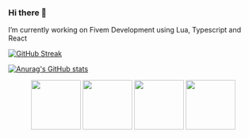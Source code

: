 ### Hi there 👋

I’m currently working on Fivem Development using Lua, Typescript and React

[![GitHub Streak](https://streak-stats.demolab.com?user=ArChrisVa&theme=tokyonight&mode=weekly)](https://git.io/streak-stats)

[![Anurag's GitHub stats](https://github-readme-stats.vercel.app/api?username=ArChrisVa&theme=tokyonight)](https://github.com/anuraghazra/github-readme-stats)
<!--
**ArChrisVa/ArChrisVa** is a ✨ _special_ ✨ repository because its `README.md` (this file) appears on your GitHub profile.

Here are some ideas to get you started:

- 🌱 I’m currently learning ...
- 👯 I’m looking to collaborate on ...
- 🤔 I’m looking for help with ...
- 💬 Ask me about ...
- 📫 How to reach me: ...
- 😄 Pronouns: ...
- ⚡ Fun fact: ...

-->
<div align="center">
<img src="https://github.com/user-attachments/assets/cdc74e67-f23e-4930-b548-d5fa005a53f1" width="100">
<img src="https://github.com/user-attachments/assets/667654db-5167-4c9f-8cba-65204dd92fe3" width="100">
<img src="https://github.com/user-attachments/assets/80220408-f9c2-4aa0-bd94-5ed5c7979bc4" width="100">
<img src="https://github.com/user-attachments/assets/86aa2e34-b470-426d-9f8c-26b87be06b68" width="100">
</div>
